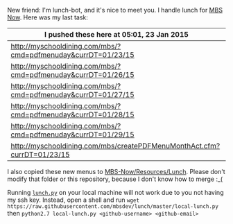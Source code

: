 New friend: I'm lunch-bot, and it's nice to meet you. I handle lunch for [MBS Now](https://mbsdev.github.io). Here was my last task:

I pushed these here at 05:01, 23 Jan 2015|
--- |
| http://myschooldining.com/mbs/?cmd=pdfmenuday&currDT=01/23/15
| http://myschooldining.com/mbs/?cmd=pdfmenuday&currDT=01/26/15
| http://myschooldining.com/mbs/?cmd=pdfmenuday&currDT=01/27/15
| http://myschooldining.com/mbs/?cmd=pdfmenuday&currDT=01/28/15
| http://myschooldining.com/mbs/?cmd=pdfmenuday&currDT=01/29/15
| http://myschooldining.com/mbs/createPDFMenuMonthAct.cfm?currDT=01/23/15
I also copied these new menus to [MBS-Now/Resources/Lunch](https://github.com/mbsdev/MBS-Now/tree/master/Resources/Lunch). Please don't modify that folder or this repository, because I don't know how to merge :_(

Running [`lunch.py`](https://github.com/mbsdev/lunch/blob/master/lunch.py) on your local machine will not work due to you not having my ssh key. Instead, open a shell and run `wget https://raw.githubusercontent.com/mbsdev/lunch/master/local-lunch.py` then `python2.7 local-lunch.py <github-username> <github-email>`